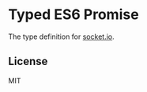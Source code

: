 # Typed ES6 Promise

The type definition for [socket.io](https://github.com/socketio/socket.io).

## License

MIT
